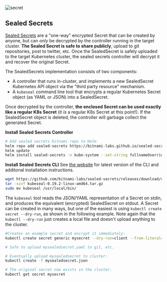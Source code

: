 ![secret](secret.jpg)

## Sealed Secrets

[Sealed Secrets](https://github.com/bitnami/sealed-secrets) are a "one-way" encrypted Secret that can be created by anyone, but can _only_ be decrypted by the controller running in the target cluster. **The Sealed Secret is safe to share publicly**, upload to git repositories, post to twitter, etc. Once the SealedSecret is safely uploaded to the target Kubernetes cluster, the sealed secrets controller will decrypt it and recover the original Secret.

The SealedSecrets implementation consists of two components:

-   A controller that runs in-cluster, and implements a new SealedSecret Kubernetes API object via the "third party resource" mechanism.
-   A  `kubeseal`  command line tool that encrypts a regular Kubernetes Secret object (as YAML or JSON) into a SealedSecret.

Once decrypted by the controller,  **the enclosed Secret can be used exactly like a regular K8s Secret**  (it  _is_  a regular K8s Secret at this point!). If the SealedSecret object is deleted, the controller will garbage collect the generated Secret.

**Install Sealed Secrets Controller**
```bash
# Add sealed secrets bitnami repo to Helm
helm repo add sealed-secrets https://bitnami-labs.github.io/sealed-secrets
helm update
helm install sealed-secrets -n kube-system --set-string fullnameOverride=sealed-secrets-controller sealed-secrets/sealed-secrets
```

**Install Sealed Secrets CLI**
See  [the website](https://github.com/bitnami/sealed-secrets)  for latest version of the CLI and additonal installation instructions.

```bash
wget https://github.com/bitnami-labs/sealed-secrets/releases/download/v0.19.2/kubeseal-0.19.2-linux-amd64.tar.gz
tar -xzvf kubeseal-0.19.2-linux-amd64.tar.gz
sudo mv kubeseal /usr/local/bin/
```

The  `kubeseal`  tool reads the JSON/YAML representation of a Secret on stdin, and produces the equivalent (encrypted) SealedSecret on stdout. A Secret can be created in many ways, but one of the easiest is using  `kubectl create secret --dry-run`, as shown in the following example. Note again that the  `kubectl --dry-run`  just creates a local file and doesn't upload anything to the cluster.

```bash
#Creates an example secret and encrypt it immediately: 
kubectl create secret generic mysecret --dry-run=client --from-literal=password=supersecret -o yaml | kubeseal -o yaml > mysealedsecret.yaml

# Safe to upload mysealedsecret.yaml to git, etc.

# Eventually upload mysealedsecret to cluster: 
kubectl create -f mysealedsecret.json 

# The original secret now exists in the cluster.
kubectl get secret mysecret
```
